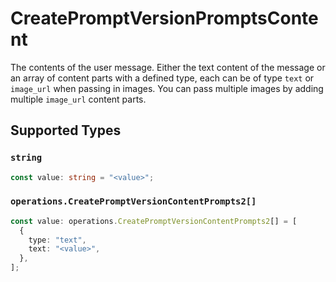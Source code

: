 # CreatePromptVersionPromptsContent

The contents of the user message. Either the text content of the message or an array of content parts with a defined type, each can be of type `text` or `image_url` when passing in images. You can pass multiple images by adding multiple `image_url` content parts. 


## Supported Types

### `string`

```typescript
const value: string = "<value>";
```

### `operations.CreatePromptVersionContentPrompts2[]`

```typescript
const value: operations.CreatePromptVersionContentPrompts2[] = [
  {
    type: "text",
    text: "<value>",
  },
];
```

